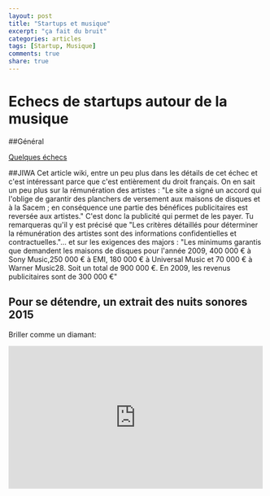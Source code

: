 ```yaml
---
layout: post
title: "Startups et musique"
excerpt: "ça fait du bruit"
categories: articles
tags: [Startup, Musique]
comments: true
share: true
---
```


# Echecs de startups autour de la musique
##Général

<a href=" http://digitalmedia.strategyeye.com/article/YjSU8smHwqo/2015/05/01/insight_lessons_from_5_failed_music_startups/">Quelques échecs</a>

 
##JIWA 
Cet article wiki, entre un peu plus dans les détails de cet échec et c'est intéressant parce que c'est entièrement du droit français.
On en sait un peu plus sur la rémunération des artistes : 
"Le site a signé un accord qui l'oblige de garantir des planchers de versement aux maisons de disques et à la Sacem ; en conséquence une partie des bénéfices publicitaires est reversée aux artistes."
C'est donc la publicité qui permet de les payer.
Tu remarqueras qu'il y est précisé que 
"Les critères détaillés pour déterminer la rémunération des artistes sont des informations confidentielles et contractuelles."...
et sur les exigences des majors  :
 "Les minimums garantis que demandent les maisons de disques pour l'année 2009, 400 000 € à Sony Music,250 000 € à EMI, 180 000 € à Universal Music et 70 000 € à Warner Music28. Soit un total de 900 000 €. En 2009, les revenus publicitaires sont de 300 000 €"
 

## Pour se détendre, un extrait des nuits sonores 2015
Briller comme un diamant:

<iframe src="https://player.vimeo.com/video/128000573" width="500" height="281" frameborder="0" webkitallowfullscreen mozallowfullscreen allowfullscreen></iframe> 


